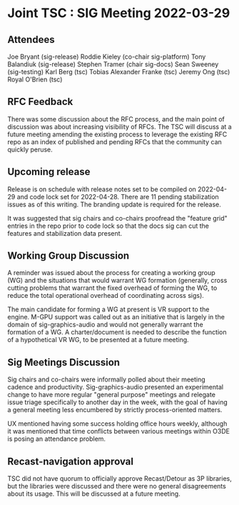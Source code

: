 # Joint TSC : SIG Meeting 2022-03-29

## Attendees

Joe Bryant (sig-release)
Roddie Kieley (co-chair sig-platform)
Tony Balandiuk (sig-release)
Stephen Tramer (chair sig-docs)
Sean Sweeney (sig-testing)
Karl Berg (tsc)
Tobias Alexander Franke (tsc)
Jeremy Ong (tsc)
Royal O'Brien (tsc)

## RFC Feedback

There was some discussion about the RFC process, and the main point of
discussion was about increasing visibility of RFCs. The TSC will discuss
at a future meeting amending the existing process to leverage the existing
RFC repo as an index of published and pending RFCs that the community can
quickly peruse.

## Upcoming release

Release is on schedule with release notes set to be compiled on 2022-04-29
and code lock set for 2022-04-28. There are 11 pending stabilization issues
as of this writing. The branding update is required for the release.

It was suggested that sig chairs and co-chairs proofread the "feature grid"
entries in the repo prior to code lock so that the docs sig can cut the
features and stabilization data present.

## Working Group Discussion

A reminder was issued about the process for creating a working group (WG) and
the situations that would warrant WG formation (generally, cross cutting problems
that warrant the fixed overhead of forming the WG, to reduce the total operational
overhead of coordinating across sigs).

The main candidate for forming a WG at present is VR support to the engine. M-GPU
support was called out as an initiative that is largely in the domain of sig-graphics-audio
and would not generally warrant the formation of a WG. A charter/document is needed
to describe the function of a hypothetical VR WG, to be presented at a future meeting.

## Sig Meetings Discussion

Sig chairs and co-chairs were informally polled about their meeting cadence and
productivity. Sig-graphics-audio presented an experimental change to have more regular
"general purpose" meetings and relegate issue triage specifically to another day in
the week, with the goal of having a general meeting less encumbered by strictly
process-oriented matters.

UX mentioned having some success holding office hours weekly, although it was mentioned
that time conflicts between various meetings within O3DE is posing an attendance problem.

## Recast-navigation approval

TSC did not have quorum to officially approve Recast/Detour as 3P libraries, but
the libraries were discussed and there were no general disagreements about its usage.
This will be discussed at a future meeting.